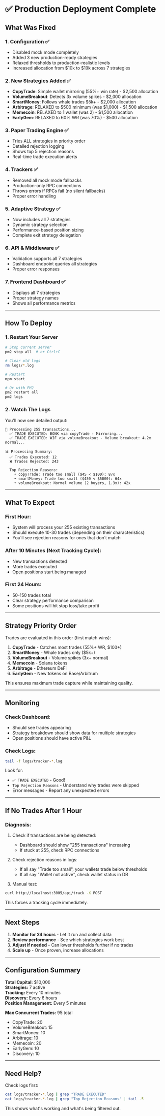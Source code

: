# ✅ Production Deployment Complete

## What Was Fixed

### 1. **Configuration** ✅
- Disabled mock mode completely
- Added 3 new production-ready strategies
- Relaxed thresholds to production-realistic levels
- Increased allocation from $10k to $10k across 7 strategies

### 2. **New Strategies Added** ✅
- **CopyTrade**: Simple wallet mirroring (55%+ win rate) - $2,500 allocation
- **VolumeBreakout**: Detects 3x volume spikes - $2,000 allocation  
- **SmartMoney**: Follows whale trades $5k+ - $2,000 allocation
- **Arbitrage**: RELAXED to $500 minimum (was $1,000) - $1,500 allocation
- **Memecoin**: RELAXED to 1 wallet (was 2) - $1,500 allocation
- **EarlyGem**: RELAXED to 60% WR (was 70%) - $500 allocation

### 3. **Paper Trading Engine** ✅
- Tries ALL strategies in priority order
- Detailed rejection logging
- Shows top 5 rejection reasons
- Real-time trade execution alerts

### 4. **Trackers** ✅
- Removed all mock mode fallbacks
- Production-only RPC connections
- Throws errors if RPCs fail (no silent fallbacks)
- Proper error handling

### 5. **Adaptive Strategy** ✅
- Now includes all 7 strategies
- Dynamic strategy selection
- Performance-based position sizing
- Complete exit strategy delegation

### 6. **API & Middleware** ✅
- Validation supports all 7 strategies
- Dashboard endpoint queries all strategies
- Proper error responses

### 7. **Frontend Dashboard** ✅
- Displays all 7 strategies
- Proper strategy names
- Shows all performance metrics

---

## How To Deploy

### 1. **Restart Your Server**
```bash
# Stop current server
pm2 stop all  # or Ctrl+C

# Clear old logs
rm logs/*.log

# Restart
npm start

# Or with PM2
pm2 restart all
pm2 logs
```

### 2. **Watch The Logs**
You'll now see detailed output:
```
🔄 Processing 255 transactions...
  ✅ TRADE EXECUTED: BONK via copyTrade - Mirroring...
  ✅ TRADE EXECUTED: WIF via volumeBreakout - Volume breakout: 4.2x normal...
  
📊 Processing Summary:
  ✅ Trades Executed: 12
  ❌ Trades Rejected: 243
  
  Top Rejection Reasons:
    • copyTrade: Trade too small ($45 < $100): 87x
    • smartMoney: Trade too small ($450 < $5000): 64x
    • volumeBreakout: Normal volume (2 buyers, 1.3x): 42x
```

---

## What To Expect

### **First Hour:**
- System will process your 255 existing transactions
- Should execute 10-30 trades (depending on their characteristics)
- You'll see rejection reasons for ones that don't match

### **After 10 Minutes (Next Tracking Cycle):**
- New transactions detected
- More trades executed
- Open positions start being managed

### **First 24 Hours:**
- 50-150 trades total
- Clear strategy performance comparison
- Some positions will hit stop loss/take profit

---

## Strategy Priority Order

Trades are evaluated in this order (first match wins):

1. **CopyTrade** - Catches most trades (55%+ WR, $100+)
2. **SmartMoney** - Whale trades only ($5k+)
3. **VolumeBreakout** - Volume spikes (3x+ normal)
4. **Memecoin** - Solana tokens
5. **Arbitrage** - Ethereum DeFi  
6. **EarlyGem** - New tokens on Base/Arbitrum

This ensures maximum trade capture while maintaining quality.

---

## Monitoring

### **Check Dashboard:**
- Should see trades appearing
- Strategy breakdown should show data for multiple strategies
- Open positions should have active P&L

### **Check Logs:**
```bash
tail -f logs/tracker-*.log
```

Look for:
- `✅ TRADE EXECUTED` - Good!
- `Top Rejection Reasons` - Understand why trades were skipped
- Error messages - Report any unexpected errors

---

## If No Trades After 1 Hour

### **Diagnosis:**
1. Check if transactions are being detected:
   - Dashboard should show "255 transactions" increasing
   - If stuck at 255, check RPC connections

2. Check rejection reasons in logs:
   - If all say "Trade too small", your wallets trade below thresholds
   - If all say "Wallet not active", check wallet status in DB

3. Manual test:
```bash
curl http://localhost:3005/api/track -X POST
```
This forces a tracking cycle immediately.

---

## Next Steps

1. **Monitor for 24 hours** - Let it run and collect data
2. **Review performance** - See which strategies work best
3. **Adjust if needed** - Can lower thresholds further if no trades
4. **Scale up** - Once proven, increase allocations

---

## Configuration Summary

**Total Capital:** $10,000  
**Strategies:** 7 active  
**Tracking:** Every 10 minutes  
**Discovery:** Every 6 hours  
**Position Management:** Every 5 minutes  

**Max Concurrent Trades:** 95 total  
- CopyTrade: 20
- VolumeBreakout: 15
- SmartMoney: 10
- Arbitrage: 10
- Memecoin: 20
- EarlyGem: 10
- Discovery: 10

---

## Need Help?

Check logs first:
```bash
cat logs/tracker-*.log | grep "TRADE EXECUTED"
cat logs/tracker-*.log | grep "Top Rejection Reasons" | tail -5
```

This shows what's working and what's being filtered out.

